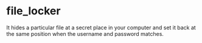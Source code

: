 # file_locker
It hides a particular file at a secret place in your computer and set it back at the same position when the username and password matches.
